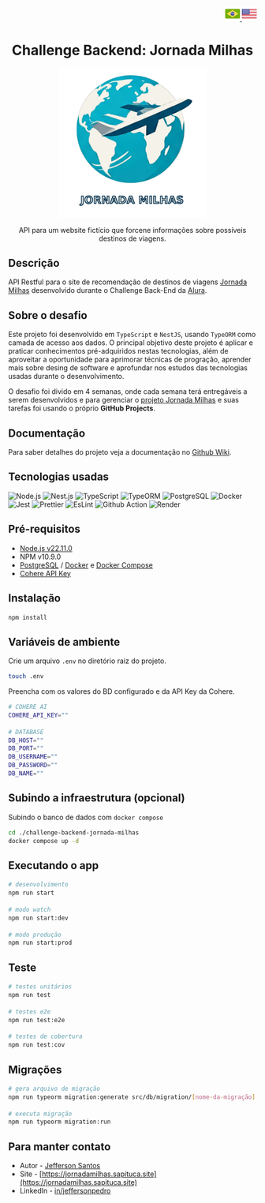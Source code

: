<p align="right">
  <a href="./readme_pt-br.md" title="português">
    <img src="./img/brazil.png" alt="documento em português" width="30">
  </a>
  <a href="../readme.md" title="inglês">
    <img src="./img/usa.png" alt="documento em inglês" width="30">
  </a>
<p align="center">

<h1 align="center">Challenge Backend: Jornada Milhas</h1>

<p align="center">
  <a href="" target="_blank"><img src="./img/logo.png" width="300" alt="Jornada Milhas logo" /></a>
<p align="center">

<p align="center">
  API para um website fictício que forcene informações sobre possíveis destinos de viagens.
<p align="center">

## Descrição

API Restful para o site de recomendação de destinos de viagens [Jornada Milhas](https://api.jornadamilhas.sapituca.site) desenvolvido durante o Challenge Back-End da <a href="https://cursos.alura.com.br" target="_blank">Alura</a>.

## Sobre o desafio

Este projeto foi desenvolvido em `TypeScript` e `NestJS`, usando `TypeORM` como camada de acesso aos dados. O principal objetivo deste projeto é aplicar e praticar conhecimentos pré-adquiridos nestas tecnologias, além de aproveitar a oportunidade para aprimorar técnicas de progração, aprender mais sobre desing de software e aprofundar nos estudos das tecnologias usadas durante o desenvolvimento.

O desafio foi divido em 4 semanas, onde cada semana terá entregáveis a serem desenvolvidos e para gerenciar o [projeto Jornada Milhas](https://github.com/users/jeff-pedro/projects/4) e suas tarefas foi usando o próprio **GitHub Projects**.

## Documentação

Para saber detalhes do projeto veja a documentação no [Github Wiki](https://github.com/jeff-pedro/challenge-backend-jornada-milhas/wiki).

## Tecnologias usadas

<!-- ![NPM](https://img.shields.io/badge/npm-v10.9.0-white?style=for-the-badge&logo=npm&logoColor=61DAFB) -->

![Node.js](https://img.shields.io/badge/Node.js-white?style=for-the-badge&logo=node.js&logoColor=green)
![Nest.js](https://img.shields.io/badge/Nest.js-E0234E?style=for-the-badge&logo=nestjs&logoColor=white)
![TypeScript](https://img.shields.io/badge/TypeScript-3178C6?style=for-the-badge&logo=typescript&logoColor=white)
![TypeORM](https://img.shields.io/badge/TypeORM-FE0803?style=for-the-badge&logo=TypeORM&logoColor=white)
![PostgreSQL](https://img.shields.io/badge/PostgreSQL-F6F5F2?style=for-the-badge&logo=postgresql&logoColor=blue)
![Docker](https://img.shields.io/badge/Docker-2496ED?style=for-the-badge&logo=docker&logoColor=white)
![Jest](https://img.shields.io/badge/Jest-C21325?style=for-the-badge&logo=jest&logoColor=white)
![Prettier](https://img.shields.io/badge/Prettier-F7B93E?style=for-the-badge&logo=prettier&logoColor=white)
![EsLint](https://img.shields.io/badge/ESLint-4B32C3?style=for-the-badge&logo=eslint&logoColor=white)
![Github Action](https://img.shields.io/badge/Github_Actions-2088FF?style=for-the-badge&logo=githubactions&logoColor=white)
![Render](https://img.shields.io/badge/Render-000000?style=for-the-badge&logo=render&logoColor=white)

## Pré-requisitos

* [Node.js v22.11.0](https://nodejs.org/en/download)
* NPM v10.9.0
* [PostgreSQL](https://www.postgresql.org/download/) / [Docker](https://docs.docker.com/engine/install/) e [Docker Compose](https://docs.docker.com/compose/install/linux/)
* [Cohere API Key](https://dashboard.cohere.com/api-keys)

## Instalação

```bash
npm install
```

## Variáveis de ambiente

Crie um arquivo `.env` no diretório raiz do projeto.

```bash
touch .env
```

Preencha com os valores do BD configurado e da API Key da Cohere.

```bash
# COHERE AI
COHERE_API_KEY=""

# DATABASE
DB_HOST=""
DB_PORT=""
DB_USERNAME=""
DB_PASSWORD=""
DB_NAME=""
```

## Subindo a infraestrutura (opcional)

Subindo o banco de dados com `docker compose`

```bash
cd ./challenge-backend-jornada-milhas
docker compose up -d 
```

## Executando o app

```bash
# desenvolvimento
npm run start

# modo watch
npm run start:dev

# modo produção
npm run start:prod
```

## Teste

```bash
# testes unitários
npm run test

# testes e2e
npm run test:e2e

# testes de cobertura
npm run test:cov
```

## Migrações

```bash
# gera arquivo de migração
npm run typeorm migration:generate src/db/migration/[nome-da-migração] 

# executa migração
npm run typeorm migration:run
```

## Para manter contato

* Autor - [Jefferson Santos](https://jefferson.sapituca.site)
* Site - [https://jornadamilhas.sapituca.site](https://jornadamilhas.sapituca.site)
* LinkedIn - [in/jeffersonpedro](https://www.linkedin.com/in/jeffersonpedro)
